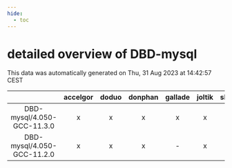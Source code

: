 ```yaml
---
hide:
  - toc
---
```


detailed overview of DBD-mysql
==============================


This data was automatically generated on Thu, 31 Aug 2023 at 14:42:57 CEST  

| |accelgor|doduo|donphan|gallade|joltik|skitty|swalot|victini|
| :---: | :---: | :---: | :---: | :---: | :---: | :---: | :---: | :---: |
|DBD-mysql/4.050-GCC-11.3.0|x|x|x|x|x|x|x|x|
|DBD-mysql/4.050-GCC-11.2.0|x|x|x|-|x|x|x|x|
